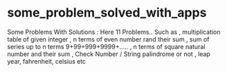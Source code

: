 # some_problem_solved_with_apps
Some Problems With Solutions :  Here 11 Problems..  Such as  , multiplication table of given integer  , n terms of even number rand their sum  ,  sum of series up to n terms 9+99+999+9999+.....  , n terms of square natural number and their sum , Check Number / String  palindrome or not  , leap year, fahrenheit, celsius etc   
